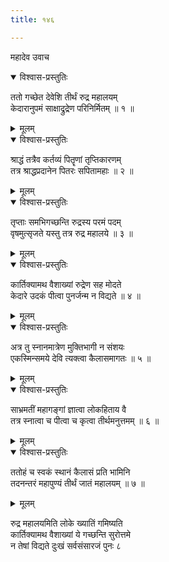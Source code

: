 ```yaml
---
title: १४६

---
```

महादेव उवाच  

<details open><summary>विश्वास-प्रस्तुतिः</summary>

ततो गच्छेत देवेशि तीर्थं रुद्र महालयम्  
केदारानुपमं साक्षाद्रुद्रेण परिनिर्मितम् ॥ १ ॥
</details>

<details><summary>मूलम्</summary>

ततो गच्छेत देवेशि तीर्थं रुद्र महालयम्  
केदारानुपमं साक्षाद्रुद्रेण परिनिर्मितम् ॥ १ ॥
</details>



<details open><summary>विश्वास-प्रस्तुतिः</summary>

श्राद्धं तत्रैव कर्तव्यं पितॄणां तृप्तिकारणम्  
तत्र श्राद्धप्रदानेन पितरः सपितामहाः ॥ २ ॥
</details>

<details><summary>मूलम्</summary>

श्राद्धं तत्रैव कर्तव्यं पितॄणां तृप्तिकारणम्  
तत्र श्राद्धप्रदानेन पितरः सपितामहाः ॥ २ ॥
</details>



<details open><summary>विश्वास-प्रस्तुतिः</summary>

तृप्ताः समभिगच्छन्ति रुद्रस्य परमं पदम्  
वृषमुत्सृजते यस्तु तत्र रुद्र महालये ॥ ३ ॥
</details>

<details><summary>मूलम्</summary>

तृप्ताः समभिगच्छन्ति रुद्रस्य परमं पदम्  
वृषमुत्सृजते यस्तु तत्र रुद्र महालये ॥ ३ ॥
</details>



<details open><summary>विश्वास-प्रस्तुतिः</summary>

कार्तिक्यामथ वैशाख्यां रुद्रेण सह मोदते  
केदारे उदकं पीत्वा पुनर्जन्म न विद्यते ॥ ४ ॥
</details>

<details><summary>मूलम्</summary>

कार्तिक्यामथ वैशाख्यां रुद्रेण सह मोदते  
केदारे उदकं पीत्वा पुनर्जन्म न विद्यते ॥ ४ ॥
</details>



<details open><summary>विश्वास-प्रस्तुतिः</summary>

अत्र तु स्नानमात्रेण मुक्तिभागी न संशयः  
एकस्मिन्समये देवि त्यक्त्वा कैलासमागतः ॥ ५ ॥
</details>

<details><summary>मूलम्</summary>

अत्र तु स्नानमात्रेण मुक्तिभागी न संशयः  
एकस्मिन्समये देवि त्यक्त्वा कैलासमागतः ॥ ५ ॥
</details>



<details open><summary>विश्वास-प्रस्तुतिः</summary>

साभ्रमतीं महागङ्गां ज्ञात्वा लोकहिताय वै  
तत्र स्नात्वा च पीत्वा च कृत्वा तीर्थमनुत्तमम् ॥ ६ ॥
</details>

<details><summary>मूलम्</summary>

साभ्रमतीं महागङ्गां ज्ञात्वा लोकहिताय वै  
तत्र स्नात्वा च पीत्वा च कृत्वा तीर्थमनुत्तमम् ॥ ६ ॥
</details>



<details open><summary>विश्वास-प्रस्तुतिः</summary>

ततोहं च स्वकं स्थानं कैलासं प्रति भामिनि  
तदनन्तरं महापुण्यं तीर्थं जातं महालयम् ॥ ७ ॥
</details>

<details><summary>मूलम्</summary>

ततोहं च स्वकं स्थानं कैलासं प्रति भामिनि  
तदनन्तरं महापुण्यं तीर्थं जातं महालयम् ॥ ७ ॥
</details>


रुद्र महालयमिति लोके ख्यातिं गमिष्यति  
कार्तिक्यामथ वैशाख्यां ये गच्छन्ति सुरोत्तमे  
न तेषां विद्यते दुःखं सर्वसंसारजं पुनः ८